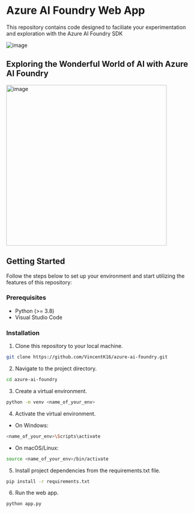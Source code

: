 # Azure AI Foundry Web App
This repository contains code designed to faciliate your experimentation and exploration with the Azure AI Foundry SDK

![image](https://github.com/user-attachments/assets/6e5aa3b7-b5e8-4c47-84fc-ff8f7ba64936)


## Exploring the Wonderful World of AI with Azure AI Foundry
<img width="427" alt="image" src="https://github.com/user-attachments/assets/85466c59-ab6d-4127-91ef-5cdfbac9cb42" />

## Getting Started

Follow the steps below to set up your environment and start utilizing the features of this repository:

### Prerequisites

- Python (>= 3.8)
- Visual Studio Code
  
### Installation

1. Clone this repository to your local machine.

```bash
git clone https://github.com/VincentK16/azure-ai-foundry.git
```

2. Navigate to the project directory.

```bash
cd azure-ai-foundry
```

3. Create a virtual environment.

```bash
python -m venv <name_of_your_env>
```

4. Activate the virtual environment.

- On Windows:

```bash
<name_of_your_env>\Scripts\activate
```

- On macOS/Linux:
```bash
source <name_of_your_env>/bin/activate
```

5. Install project dependencies from the requirements.txt file.

```bash
pip install -r requirements.txt
```

6. Run the web app.
   
```bash
python app.py
```
